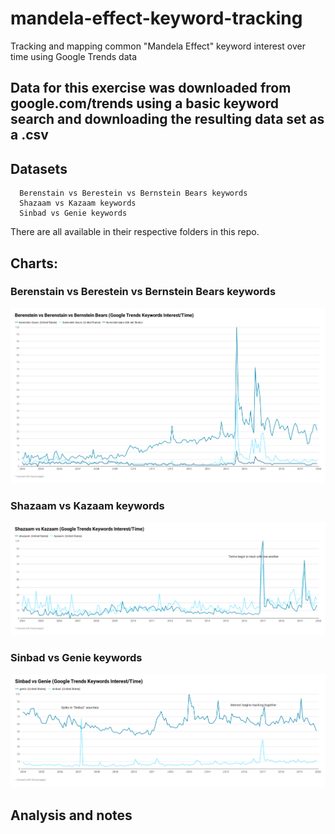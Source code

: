 # mandela-effect-keyword-tracking
Tracking and mapping common "Mandela Effect" keyword interest over time using Google Trends data

## Data for this exercise was downloaded from google.com/trends using a basic keyword search and downloading the resulting data set as a .csv

## Datasets
      Berenstain vs Berestein vs Bernstein Bears keywords
      Shazaam vs Kazaam keywords
      Sinbad vs Genie keywords
There are all available in their respective folders in this repo.
      
## Charts: 
### Berenstain vs Berestein vs Bernstein Bears keywords
![Berenstain/Berenstein/Bernstein Keywords](https://github.com/jajorda2/mandela-effect-keyword-tracking/blob/master/tnNPy-berenstein-vs-berenstain-vs-bernstein-bears-google-trends-keywords-interest-time-.png)
### Shazaam vs Kazaam keywords
![Shazaam vs Kazaam](https://github.com/jajorda2/mandela-effect-keyword-tracking/blob/master/fZGkO-shazaam-vs-kazaam-google-trends-keywords-interest-time-.png)
### Sinbad vs Genie keywords
![Sinbad vs Genie Keywords](https://github.com/jajorda2/mandela-effect-keyword-tracking/blob/master/yd7GO-sinbad-vs-genie-google-trends-keywords-interest-time-.png)
## Analysis and notes
